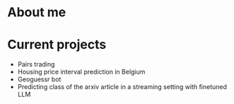 # About me

# Current projects
- Pairs trading
- Housing price interval prediction in Belgium
- Geoguessr bot
- Predicting class of the arxiv article in a streaming setting with finetuned LLM

<!--
**Naxzele/Naxzele** is a ✨ _special_ ✨ repository because its `README.md` (this file) appears on your GitHub profile.

Here are some ideas to get you started:

- 🔭 I’m currently working on ...
- 🌱 I’m currently learning ...
- 👯 I’m looking to collaborate on ...
- 🤔 I’m looking for help with ...
- 💬 Ask me about ...
- 📫 How to reach me: ...
- 😄 Pronouns: ...
- ⚡ Fun fact: ...
-->
